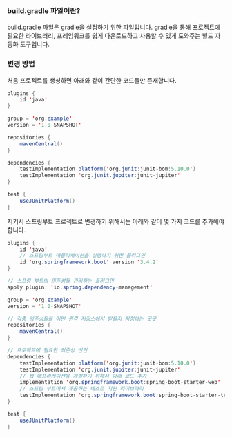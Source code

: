 ### build.gradle 파일이란?

build.gradle 파일은 gradle을 설정하기 위한 파일입니다. gradle을 통해 프로젝트에 필요한 라이브러리, 프레임워크를 쉽게 다운로드하고 사용할 수 있게 도와주는 빌드 자동화 도구입니다.

### 변경 방법

처음 프로젝트를 생성하면 아래와 같이 간단한 코드들만 존재합니다.

```java
plugins {
    id 'java'
}

group = 'org.example'
version = '1.0-SNAPSHOT'

repositories {
    mavenCentral()
}

dependencies {
    testImplementation platform('org.junit:junit-bom:5.10.0')
    testImplementation 'org.junit.jupiter:junit-jupiter'
}

test {
    useJUnitPlatform()
}

```

저기서 스프링부트 프로젝트로 변경하기 위해서는 아래와 같이 몇 가지 코드를 추가해야합니다.

```java
plugins {
    id 'java'
    // 스프링부트 애플리케이션을 실행하기 위한 플러그인
    id 'org.springframework.boot' version '3.4.2'
}

// 스프링 부트의 의존성들 관리하는 플러그인
apply plugin: 'io.spring.dependency-management'

group = 'org.example'
version = '1.0-SNAPSHOT'

// 각종 의존성들을 어떤 원격 저장소에서 받을지 지정하는 곳곳
repositories {
    mavenCentral()
}

// 프로젝트에 필요한 의존성 선언
dependencies {
    testImplementation platform('org.junit:junit-bom:5.10.0')
    testImplementation 'org.junit.jupiter:junit-jupiter'
    // 웹 애프리케이션을 개발하기 위해서 아래 코드 추가
    implementation 'org.springframework.boot:spring-boot-starter-web'
    // 스프링 부트에서 제공하는 테스트 지원 라이브러리
    testImplementation 'org.springframework.boot:spring-boot-starter-test'
}

test {
    useJUnitPlatform()
}
```
